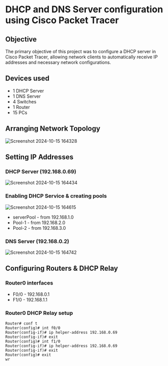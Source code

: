# DHCP and DNS Server configuration using Cisco Packet Tracer
## Objective
The primary objective of this project was to configure a DHCP server in Cisco Packet Tracer, allowing network clients to automatically receive IP addresses and necessary network configurations.
## Devices used
- 1 DHCP Server
- 1 DNS Server
- 4 Switches
- 1 Router
- 15 PCs

## Arranging Network Topology

![Screenshot 2024-10-15 164328](https://github.com/user-attachments/assets/deeb4dce-0590-476d-aab7-db71bdb243bf)

## Setting IP Addresses

### DHCP Server (192.168.0.69)

![Screenshot 2024-10-15 164434](https://github.com/user-attachments/assets/062941dc-ce5d-4d20-a7e2-c7a1458530ec)

### Enabling DHCP Service & creating pools

![Screenshot 2024-10-15 164615](https://github.com/user-attachments/assets/03c67843-54ac-4f30-b982-9c384c4458ee)

- serverPool - from 192.168.1.0
- Pool-1 - from 192.168.2.0
- Pool-2 - from 192.168.3.0

### DNS Server (192.168.0.2)
![Screenshot 2024-10-15 164742](https://github.com/user-attachments/assets/f371d9c5-d8e2-4e9b-896a-6547d8d57dc4)

## Configuring Routers & DHCP Relay
### Router0 interfaces
- F0/0 - 192.168.0.1
- F1/0 - 192.168.1.1

### Router0 DHCP Relay setup
```
Router# conf t
Router(config)# int f0/0
Router(config-if)# ip helper-address 192.168.0.69
Router(config-if)# exit
Router(config)# int f1/0
Router(config-if)# ip helper-address 192.168.0.69
Router(config-if)# exit
Router(config)# exit
wr
```
